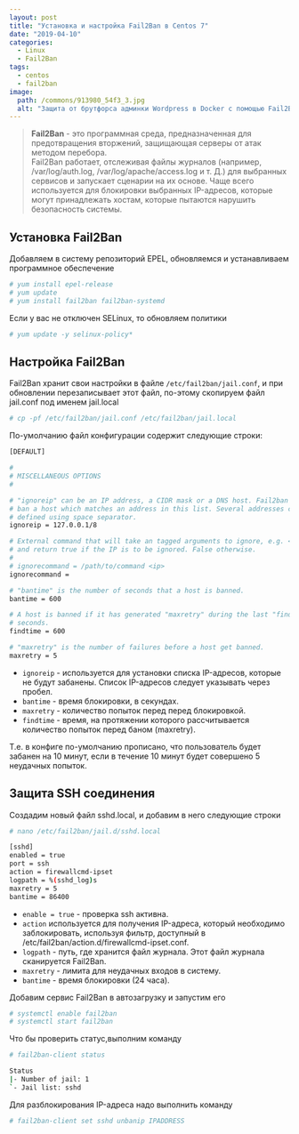 ```yaml
---
layout: post
title: "Установка и настройка Fail2Ban в Centos 7"
date: "2019-04-10"
categories:
  - Linux
  - Fail2Ban
tags:
  - centos
  - fail2ban
image:
  path: /commons/913980_54f3_3.jpg
  alt: "Защита от брутфорса админки Wordpress в Docker с помощью Fail2Ban"
---
```


> **Fail2Ban** - это программная среда, предназначенная для предотвращения вторжений, защищающая серверы от атак методом перебора.  
> Fail2Ban работает, отслеживая файлы журналов (например, /var/log/auth.log, /var/log/apache/access.log и т. Д.) для выбранных сервисов и запускает сценарии на их основе. Чаще всего используется для блокировки выбранных IP-адресов, которые могут принадлежать хостам, которые пытаются нарушить безопасность системы.

## Установка Fail2Ban

Добавляем в систему репозиторий EPEL, обновляемся и устанавливаем программное обеспечение
```sh
# yum install epel-release
# yum update
# yum install fail2ban fail2ban-systemd
```

Если у вас не отключен SELinux, то обновляем политики
```sh
# yum update -y selinux-policy*
```

## Настройка Fail2Ban

Fail2Ban хранит свои настройки в файле `/etc/fail2ban/jail.conf`, и при обновлении перезаписывает этот файл, по-этому скопируем файл jail.conf под именем jail.local
```sh
# cp -pf /etc/fail2ban/jail.conf /etc/fail2ban/jail.local
```

По-умолчанию файл конфигурации содержит следующие строки:
```sh
[DEFAULT]

#
# MISCELLANEOUS OPTIONS
#

# "ignoreip" can be an IP address, a CIDR mask or a DNS host. Fail2ban will not
# ban a host which matches an address in this list. Several addresses can be
# defined using space separator.
ignoreip = 127.0.0.1/8

# External command that will take an tagged arguments to ignore, e.g. <ip>,
# and return true if the IP is to be ignored. False otherwise.
#
# ignorecommand = /path/to/command <ip>
ignorecommand =

# "bantime" is the number of seconds that a host is banned.
bantime = 600

# A host is banned if it has generated "maxretry" during the last "findtime"
# seconds.
findtime = 600

# "maxretry" is the number of failures before a host get banned.
maxretry = 5
```

- `ignoreip` - используется для установки списка IP-адресов, которые не будут забанены. Список IP-адресов следует указывать через пробел.
- `bantime` - время блокировки, в секундах.
- `maxretry` - количество попыток перед перед блокировкой.
- `findtime` - время, на протяжении которого рассчитывается количество попыток перед баном (maxretry).

Т.е. в конфиге по-умолчанию прописано, что пользователь будет забанен на 10 минут, если в течение 10 минут будет совершено 5 неудачных попыток.

## Защита SSH соединения

Создадим новый файл sshd.local, и добавим в него следующие строки

```sh
# nano /etc/fail2ban/jail.d/sshd.local

[sshd]
enabled = true
port = ssh
action = firewallcmd-ipset
logpath = %(sshd_log)s
maxretry = 5
bantime = 86400
```

- `enable = true` - проверка ssh активна.
- `action` используется для получения IP-адреса, который необходимо заблокировать, используя фильтр, доступный в /etc/fail2ban/action.d/firewallcmd-ipset.conf.
- `logpath` - путь, где хранится файл журнала. Этот файл журнала сканируется Fail2Ban.
- `maxretry` - лимита для неудачных входов в систему.
- `bantime` - время блокировки (24 часа).

Добавим сервис Fail2Ban в автозагрузку и запустим его
```sh
# systemctl enable fail2ban
# systemctl start fail2ban
```

Что бы проверить статус,выполним команду
```sh
# fail2ban-client status

Status
|- Number of jail: 1
`- Jail list: sshd
```

Для разблокирования IP-адреса надо выполнить команду
```sh
# fail2ban-client set sshd unbanip IPADDRESS
```